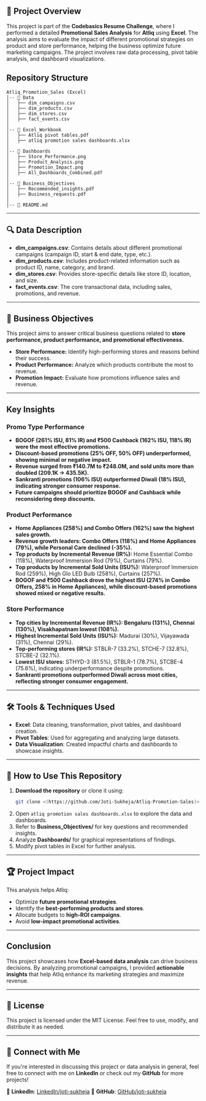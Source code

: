 ## 📌 Project Overview
This project is part of the **Codebasics Resume Challenge**, where I performed a detailed **Promotional Sales Analysis** for **Atliq** using **Excel**. The analysis aims to evaluate the impact of different promotional strategies on product and store performance, helping the business optimize future marketing campaigns. The project involves raw data processing, pivot table analysis, and dashboard visualizations.


## Repository Structure
```
Atliq_Promotion_Sales (Excel)
│-- 📂 Data
│   ├── dim_campaigns.csv  
│   ├── dim_products.csv  
│   ├── dim_stores.csv  
│   ├── fact_events.csv  
│
│-- 📂 Excel_Workbook
│   ├── Atliq pivot tables.pdf  
│   ├── atliq promotion sales dashboards.xlsx  
│
│-- 📂 Dashboards
│   ├── Store_Performance.png  
│   ├── Product_Analysis.png  
│   ├── Promotion_Impact.png  
│   ├── All_Dashboards_Combined.pdf  
│
│-- 📂 Business_Objectives
│   ├── Recommended_insights.pdf  
│   ├── Business_requests.pdf  
│
│-- 📜 README.md  
```

---

## 🔍 Data Description
- **dim_campaigns.csv**: Contains details about different promotional campaigns (campaign ID, start & end date, type, etc.).
- **dim_products.csv**: Includes product-related information such as product ID, name, category, and brand.
- **dim_stores.csv**: Provides store-specific details like store ID, location, and size.
- **fact_events.csv**: The core transactional data, including sales, promotions, and revenue.

---

## 🎯 Business Objectives  
This project aims to answer critical business questions related to **store performance, product performance, and promotional effectiveness.**
- **Store Performance:** Identify high-performing stores and reasons behind their success.  
- **Product Performance:** Analyze which products contribute the most to revenue.  
- **Promotion Impact:** Evaluate how promotions influence sales and revenue.  

---

## Key Insights  

### **Promo Type Performance**  
- **BOGOF (261% ISU, 81% IR) and ₹500 Cashback (162% ISU, 118% IR) were the most effective promotions.**  
- **Discount-based promotions (25% OFF, 50% OFF) underperformed, showing minimal or negative impact.**  
- **Revenue surged from ₹140.7M to ₹248.0M, and sold units more than doubled (209.1K → 435.5K).**  
- **Sankranti promotions (106% ISU) outperformed Diwali (18% ISU), indicating stronger consumer response.**  
- **Future campaigns should prioritize BOGOF and Cashback while reconsidering deep discounts.**  

### **Product Performance**  
- **Home Appliances (258%) and Combo Offers (162%) saw the highest sales growth.**  
- **Revenue growth leaders: Combo Offers (118%) and Home Appliances (79%), while Personal Care declined (-35%).**  
- **Top products by Incremental Revenue (IR%):** Home Essential Combo (118%), Waterproof Immersion Rod (79%), Curtains (79%).  
- **Top products by Incremental Sold Units (ISU%):** Waterproof Immersion Rod (259%), High Glo LED Bulb (258%), Curtains (257%).  
- **BOGOF and ₹500 Cashback drove the highest ISU (274% in Combo Offers, 258% in Home Appliances), while discount-based promotions showed mixed or negative results.**  

### **Store Performance**  
- **Top cities by Incremental Revenue (IR%): Bengaluru (131%), Chennai (130%), Visakhapatnam lowest (108%).**  
- **Highest Incremental Sold Units (ISU%):** Madurai (30%), Vijayawada (31%), Chennai (29%).  
- **Top-performing stores (IR%):** STBLR-7 (33.2%), STCHE-7 (32.8%), STCBE-2 (32.1%).  
- **Lowest ISU stores:** STHYD-3 (81.5%), STBLR-1 (78.7%), STCBE-4 (75.6%), indicating underperformance despite promotions.  
- **Sankranti promotions outperformed Diwali across most cities, reflecting stronger consumer engagement.**  


---

## 🛠 Tools & Techniques Used
- **Excel**: Data cleaning, transformation, pivot tables, and dashboard creation.
- **Pivot Tables**: Used for aggregating and analyzing large datasets.
- **Data Visualization**: Created impactful charts and dashboards to showcase insights.

---

## 🚀 How to Use This Repository  
1. **Download the repository** or clone it using:  
   ```sh  
   git clone <(https://github.com/Joti-Sukheja/Atliq-Promotion-Sales)>  
   ```  
2. Open `atliq promotion sales dashboards.xlsx` to explore the data and dashboards.  
3. Refer to **Business_Objectives/** for key questions and recommended insights.  
4. Analyze **Dashboards/** for graphical representations of findings.  
5. Modify pivot tables in Excel for further analysis.  
---

## 🏆 Project Impact
This analysis helps Atliq:
- Optimize **future promotional strategies**.
- Identify the **best-performing products and stores**.
- Allocate budgets to **high-ROI campaigns**.
- Avoid **low-impact promotional activities**.

---

##  Conclusion
This project showcases how **Excel-based data analysis** can drive business decisions. By analyzing promotional campaigns, I provided **actionable insights** that help Atliq enhance its marketing strategies and maximize revenue.

---

## 📜 License

This project is licensed under the MIT License. Feel free to use, modify, and distribute it as needed.

---

## 🤝 Connect with Me
If you're interested in discussing this project or data analysis in general, feel free to connect with me on **LinkedIn** or check out my **GitHub** for more projects!

🔗 **LinkedIn**: [LinkedIn/joti-sukheja](www.linkedin.com/in/joti-sukheja)
🔗 **GitHub**: [GitHub/joti-sukheja](https://github.com/Joti-Sukheja)
